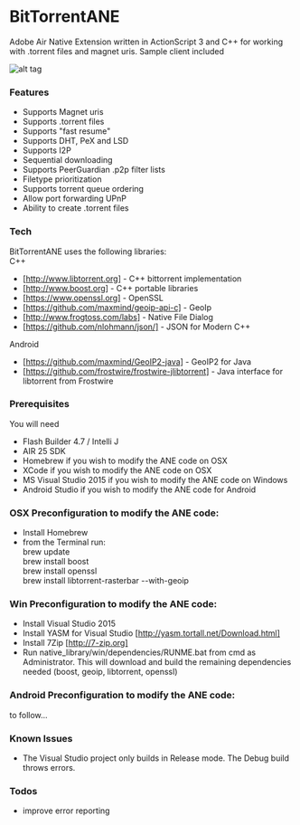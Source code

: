 # BitTorrentANE

Adobe Air Native Extension written in ActionScript 3 and C++ for working with .torrent files and magnet uris.
Sample client included

![alt tag](https://raw.githubusercontent.com/tuarua/BitTorrentANE/master/screenshots/screen-shot-1.PNG)

### Features
 - Supports Magnet uris
 - Supports .torrent files
 - Supports "fast resume"
 - Supports DHT, PeX and LSD
 - Supports I2P
 - Sequential downloading
 - Supports PeerGuardian .p2p filter lists
 - Filetype prioritization
 - Supports torrent queue ordering
 - Allow port forwarding UPnP
 - Ability to create .torrent files

### Tech

BitTorrentANE uses the following libraries:  
C++  
* [http://www.libtorrent.org] - C++ bittorrent implementation  
* [http://www.boost.org] - C++ portable libraries
* [https://www.openssl.org] - OpenSSL
* [https://github.com/maxmind/geoip-api-c] - GeoIp
* [http://www.frogtoss.com/labs] - Native File Dialog
* [https://github.com/nlohmann/json/] - JSON for Modern C++

Android 
* [https://github.com/maxmind/GeoIP2-java] - GeoIP2 for Java
* [https://github.com/frostwire/frostwire-jlibtorrent] - Java interface for libtorrent from Frostwire

### Prerequisites

You will need
 
 - Flash Builder 4.7 / Intelli J
 - AIR 25 SDK
 - Homebrew if you wish to modify the ANE code on OSX
 - XCode if you wish to modify the ANE code on OSX
 - MS Visual Studio 2015 if you wish to modify the ANE code on Windows
 - Android Studio if you wish to modify the ANE code for Android


### OSX Preconfiguration to modify the ANE code:
 - Install Homebrew
 - from the Terminal run:  
    brew update  
    brew install boost  
    brew install openssl  
    brew install libtorrent-rasterbar --with-geoip  

### Win Preconfiguration to modify the ANE code:
 - Install Visual Studio 2015
 - Install YASM for Visual Studio [http://yasm.tortall.net/Download.html]
 - Install 7Zip [http://7-zip.org]
 - Run native_library/win/dependencies/RUNME.bat from cmd as Administrator.
This will download and build the remaining dependencies needed (boost, geoip, libtorrent, openssl)

### Android Preconfiguration to modify the ANE code:
to follow...

### Known Issues
 - The Visual Studio project only builds in Release mode. The Debug build throws errors.
 
### Todos
 - improve error reporting
